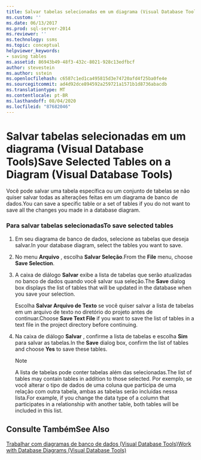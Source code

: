 ```yaml
---
title: Salvar tabelas selecionadas em um diagrama (Visual Database Tools) | Microsoft Docs
ms.custom: ''
ms.date: 06/13/2017
ms.prod: sql-server-2014
ms.reviewer: ''
ms.technology: ssms
ms.topic: conceptual
helpviewer_keywords:
- saving tables
ms.assetid: 86943b49-48f3-432c-8021-928c13edfbcf
author: stevestein
ms.author: sstein
ms.openlocfilehash: c6587c1ed1ca495815d3e74720afd4f25ba0fe4e
ms.sourcegitcommit: ad4d92dce894592a259721a1571b1d8736abacdb
ms.translationtype: MT
ms.contentlocale: pt-BR
ms.lasthandoff: 08/04/2020
ms.locfileid: "87682046"
---
```

# <a name="save-selected-tables-on-a-diagram-visual-database-tools"></a><span data-ttu-id="7083f-102">Salvar tabelas selecionadas em um diagrama (Visual Database Tools)</span><span class="sxs-lookup"><span data-stu-id="7083f-102">Save Selected Tables on a Diagram (Visual Database Tools)</span></span>
  <span data-ttu-id="7083f-103">Você pode salvar uma tabela específica ou um conjunto de tabelas se não quiser salvar todas as alterações feitas em um diagrama de banco de dados.</span><span class="sxs-lookup"><span data-stu-id="7083f-103">You can save a specific table or a set of tables if you do not want to save all the changes you made in a database diagram.</span></span>  
  
### <a name="to-save-selected-tables"></a><span data-ttu-id="7083f-104">Para salvar tabelas selecionadas</span><span class="sxs-lookup"><span data-stu-id="7083f-104">To save selected tables</span></span>  
  
1.  <span data-ttu-id="7083f-105">Em seu diagrama de banco de dados, selecione as tabelas que deseja salvar.</span><span class="sxs-lookup"><span data-stu-id="7083f-105">In your database diagram, select the tables you want to save.</span></span>  
  
2.  <span data-ttu-id="7083f-106">No menu **Arquivo** , escolha **Salvar Seleção**.</span><span class="sxs-lookup"><span data-stu-id="7083f-106">From the **File** menu, choose **Save Selection**.</span></span>  
  
3.  <span data-ttu-id="7083f-107">A caixa de diálogo **Salvar** exibe a lista de tabelas que serão atualizadas no banco de dados quando você salvar sua seleção.</span><span class="sxs-lookup"><span data-stu-id="7083f-107">The **Save** dialog box displays the list of tables that will be updated in the database when you save your selection.</span></span>  
  
     <span data-ttu-id="7083f-108">Escolha **Salvar Arquivo de Texto** se você quiser salvar a lista de tabelas em um arquivo de texto no diretório do projeto antes de continuar.</span><span class="sxs-lookup"><span data-stu-id="7083f-108">Choose **Save Text File** if you want to save the list of tables in a text file in the project directory before continuing.</span></span>  
  
4.  <span data-ttu-id="7083f-109">Na caixa de diálogo **Salvar** , confirme a lista de tabelas e escolha **Sim** para salvar as tabelas.</span><span class="sxs-lookup"><span data-stu-id="7083f-109">In the **Save** dialog box, confirm the list of tables and choose **Yes** to save these tables.</span></span>  
  
    > [!NOTE]  
    >  <span data-ttu-id="7083f-110">A lista de tabelas pode conter tabelas além das selecionadas.</span><span class="sxs-lookup"><span data-stu-id="7083f-110">The list of tables may contain tables in addition to those selected.</span></span> <span data-ttu-id="7083f-111">Por exemplo, se você alterar o tipo de dados de uma coluna que participa de uma relação com outra tabela, ambas as tabelas serão incluídas nessa lista.</span><span class="sxs-lookup"><span data-stu-id="7083f-111">For example, if you change the data type of a column that participates in a relationship with another table, both tables will be included in this list.</span></span>  
  
## <a name="see-also"></a><span data-ttu-id="7083f-112">Consulte Também</span><span class="sxs-lookup"><span data-stu-id="7083f-112">See Also</span></span>  
 [<span data-ttu-id="7083f-113">Trabalhar com diagramas de banco de dados &#40;Visual Database Tools&#41;</span><span class="sxs-lookup"><span data-stu-id="7083f-113">Work with Database Diagrams &#40;Visual Database Tools&#41;</span></span>](visual-database-tools.md)  
  
  
